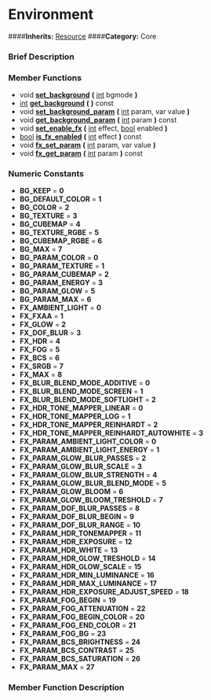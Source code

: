 #  Environment  
####**Inherits:** [Resource](class_resource)
####**Category:** Core

###  Brief Description  


###  Member Functions 
  * void  **[set&#95;background](#set_background)**  **(** [int](class_int) bgmode  **)**
  * [int](class_int)  **[get&#95;background](#get_background)**  **(** **)** const
  * void  **[set&#95;background&#95;param](#set_background_param)**  **(** [int](class_int) param, var value  **)**
  * void  **[get&#95;background&#95;param](#get_background_param)**  **(** [int](class_int) param  **)** const
  * void  **[set&#95;enable&#95;fx](#set_enable_fx)**  **(** [int](class_int) effect, [bool](class_bool) enabled  **)**
  * [bool](class_bool)  **[is&#95;fx&#95;enabled](#is_fx_enabled)**  **(** [int](class_int) effect  **)** const
  * void  **[fx&#95;set&#95;param](#fx_set_param)**  **(** [int](class_int) param, var value  **)**
  * void  **[fx&#95;get&#95;param](#fx_get_param)**  **(** [int](class_int) param  **)** const

###  Numeric Constants  
  * **BG_KEEP** = **0**
  * **BG_DEFAULT_COLOR** = **1**
  * **BG_COLOR** = **2**
  * **BG_TEXTURE** = **3**
  * **BG_CUBEMAP** = **4**
  * **BG_TEXTURE_RGBE** = **5**
  * **BG_CUBEMAP_RGBE** = **6**
  * **BG_MAX** = **7**
  * **BG_PARAM_COLOR** = **0**
  * **BG_PARAM_TEXTURE** = **1**
  * **BG_PARAM_CUBEMAP** = **2**
  * **BG_PARAM_ENERGY** = **3**
  * **BG_PARAM_GLOW** = **5**
  * **BG_PARAM_MAX** = **6**
  * **FX_AMBIENT_LIGHT** = **0**
  * **FX_FXAA** = **1**
  * **FX_GLOW** = **2**
  * **FX_DOF_BLUR** = **3**
  * **FX_HDR** = **4**
  * **FX_FOG** = **5**
  * **FX_BCS** = **6**
  * **FX_SRGB** = **7**
  * **FX_MAX** = **8**
  * **FX_BLUR_BLEND_MODE_ADDITIVE** = **0**
  * **FX_BLUR_BLEND_MODE_SCREEN** = **1**
  * **FX_BLUR_BLEND_MODE_SOFTLIGHT** = **2**
  * **FX_HDR_TONE_MAPPER_LINEAR** = **0**
  * **FX_HDR_TONE_MAPPER_LOG** = **1**
  * **FX_HDR_TONE_MAPPER_REINHARDT** = **2**
  * **FX_HDR_TONE_MAPPER_REINHARDT_AUTOWHITE** = **3**
  * **FX_PARAM_AMBIENT_LIGHT_COLOR** = **0**
  * **FX_PARAM_AMBIENT_LIGHT_ENERGY** = **1**
  * **FX_PARAM_GLOW_BLUR_PASSES** = **2**
  * **FX_PARAM_GLOW_BLUR_SCALE** = **3**
  * **FX_PARAM_GLOW_BLUR_STRENGTH** = **4**
  * **FX_PARAM_GLOW_BLUR_BLEND_MODE** = **5**
  * **FX_PARAM_GLOW_BLOOM** = **6**
  * **FX_PARAM_GLOW_BLOOM_TRESHOLD** = **7**
  * **FX_PARAM_DOF_BLUR_PASSES** = **8**
  * **FX_PARAM_DOF_BLUR_BEGIN** = **9**
  * **FX_PARAM_DOF_BLUR_RANGE** = **10**
  * **FX_PARAM_HDR_TONEMAPPER** = **11**
  * **FX_PARAM_HDR_EXPOSURE** = **12**
  * **FX_PARAM_HDR_WHITE** = **13**
  * **FX_PARAM_HDR_GLOW_TRESHOLD** = **14**
  * **FX_PARAM_HDR_GLOW_SCALE** = **15**
  * **FX_PARAM_HDR_MIN_LUMINANCE** = **16**
  * **FX_PARAM_HDR_MAX_LUMINANCE** = **17**
  * **FX_PARAM_HDR_EXPOSURE_ADJUST_SPEED** = **18**
  * **FX_PARAM_FOG_BEGIN** = **19**
  * **FX_PARAM_FOG_ATTENUATION** = **22**
  * **FX_PARAM_FOG_BEGIN_COLOR** = **20**
  * **FX_PARAM_FOG_END_COLOR** = **21**
  * **FX_PARAM_FOG_BG** = **23**
  * **FX_PARAM_BCS_BRIGHTNESS** = **24**
  * **FX_PARAM_BCS_CONTRAST** = **25**
  * **FX_PARAM_BCS_SATURATION** = **26**
  * **FX_PARAM_MAX** = **27**

###  Member Function Description  
